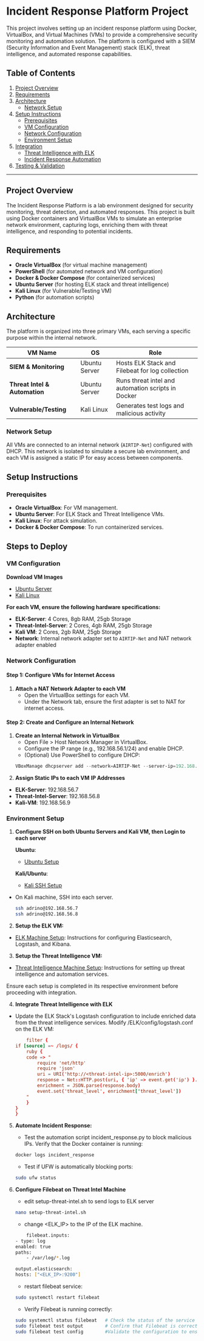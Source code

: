 # Incident Response Platform Project

This project involves setting up an incident response platform using Docker, VirtualBox, and Virtual Machines (VMs) to provide a comprehensive security monitoring and automation solution. The platform is configured with a SIEM (Security Information and Event Management) stack (ELK), threat intelligence, and automated response capabilities.

## Table of Contents
1. [Project Overview](#project-overview)
2. [Requirements](#requirements)
3. [Architecture](#architecture)
   - [Network Setup](#network-setup)
4. [Setup Instructions](#setup-instructions)
   - [Prerequisites](#prerequisites)
   - [VM Configuration](#vm-configuration)
   - [Network Configuration](#network-configuration)
   - [Environment Setup](#environment-setup)
5. [Integration](#integration)
   - [Threat Intelligence with ELK](#threat-intelligence-with-elk)
   - [Incident Response Automation](#incident-response-automation)
6. [Testing & Validation](#testing--validation)


---

## Project Overview

The Incident Response Platform is a lab environment designed for security monitoring, threat detection, and automated responses. This project is built using Docker containers and VirtualBox VMs to simulate an enterprise network environment, capturing logs, enriching them with threat intelligence, and responding to potential incidents.

## Requirements

- **Oracle VirtualBox** (for virtual machine management)
- **PowerShell** (for automated network and VM configuration)
- **Docker & Docker Compose** (for containerized services)
- **Ubuntu Server** (for hosting ELK stack and threat intelligence)
- **Kali Linux** (for Vulnerable/Testing VM)
- **Python** (for automation scripts)

## Architecture

The platform is organized into three primary VMs, each serving a specific purpose within the internal network.

| VM Name               | OS             | Role                                       |
|-----------------------|----------------|--------------------------------------------|
| **SIEM & Monitoring** | Ubuntu Server  | Hosts ELK Stack and Filebeat for log collection |
| **Threat Intel & Automation** | Ubuntu Server | Runs threat intel and automation scripts in Docker |
| **Vulnerable/Testing** | Kali Linux | Generates test logs and malicious activity |

### Network Setup

All VMs are connected to an internal network (`AIRTIP-Net`) configured with DHCP. This network is isolated to simulate a secure lab environment, and each VM is assigned a static IP for easy access between components.

## Setup Instructions

### Prerequisites
- **Oracle VirtualBox**: For VM management.
- **Ubuntu Server**: For ELK Stack and Threat Intelligence VMs.
- **Kali Linux**: For attack simulation.
- **Docker & Docker Compose**: To run containerized services.

## Steps to Deploy
### VM Configuration
**Download VM Images**

- [Ubuntu Server](https://ubuntu.com/download/server)
- [Kali Linux](https://www.kali.org/get-kali/#kali-virtual-machines)

**For each VM, ensure the following hardware specifications:**
- **ELK-Server**: 4 Cores, 8gb RAM, 25gb Storage
- **Threat-Intel-Server**: 2 Cores, 4gb RAM, 25gb Storage
- **Kali VM**: 2 Cores, 2gb RAM, 25gb Storage
- **Network**: Internal network adapter set to `AIRTIP-Net` and NAT network adapter enabled


### Network Configuration

#### **Step 1: Configure VMs for Internet Access**

1. **Attach a NAT Network Adapter to each VM**
    - Open the VirtualBox settings for each VM.
    - Under the Network tab, ensure the first adapter is set to NAT for internet access.

#### **Step 2: Create and Configure an Internal Network**

1. **Create an Internal Network in VirtualBox**
    - Open File > Host Network Manager in VirtualBox.
    - Configure the IP range (e.g., 192.168.56.1/24) and enable DHCP.
    - (Optional) Use PowerShell to configure DHCP:
    ```powershell
    VBoxManage dhcpserver add --network=AIRTIP-Net --server-ip=192.168.56.1 --lower-ip=192.168.56.2 --upper-ip=192.168.56.24 --netmask=255.255.255.0 --enable
    ```
2. **Assign Static IPs to each VM**
**IP Addresses**
- **ELK-Server**: 192.168.56.7
- **Threat-Intel-Server**: 192.168.56.8
- **Kali-VM**: 192.168.56.9

### Environment Setup

1. **Configure SSH on both Ubuntu Servers and Kali VM, then Login to each server**

   **Ubuntu**:
      - [Ubuntu Setup](docs/Ubuntu-Setup.md)

   **Kali/Ubuntu**:
      - [Kali SSH Setup](docs/Kali-SSH-Setup.md)
- On Kali machine, SSH into each server.
   ```bash
   ssh adrino@192.168.56.7
   ssh adrino@192.168.56.8
   ```
2. **Setup the ELK VM:**
- [ELK Machine Setup](ELK/README.md): Instructions for configuring Elasticsearch, Logstash, and Kibana.

3. **Setup the Threat Intelligence VM:**
- [Threat Intelligence Machine Setup](ThreatIntel/README.md): Instructions for setting up threat intelligence and automation services.

Ensure each setup is completed in its respective environment before proceeding with integration.

4. **Integrate Threat Intelligence with ELK**
- Update the ELK Stack's Logstash configuration to include enriched data from the threat intelligence services. Modify /ELK/config/logstash.conf on the ELK VM:
    ```conf
        filter {
    if [source] =~ /logs/ {
        ruby {
        code => "
            require 'net/http'
            require 'json'
            uri = URI('http://<threat-intel-ip>:5000/enrich')
            response = Net::HTTP.post(uri, { 'ip' => event.get('ip') }.to_json, 'Content-Type' => 'application/json')
            enrichment = JSON.parse(response.body)
            event.set('threat_level', enrichment['threat_level'])
        "
        }
    }
    }
    ```
5. **Automate Incident Response:**
    - Test the automation script incident_response.py to block malicious IPs. Verify that the Docker container is running:
    ```bash
    docker logs incident_response
    ```
    - Test if UFW is automatically blocking ports:
    ```bash
    sudo ufw status
    ```

6. **Configure Filebeat on Threat Intel Machine**
    - edit setup-threat-intel.sh to send logs to ELK server
    ```bash
    nano setup-threat-intel.sh
    ```

    - change <ELK_IP> to the IP of the ELK machine.
    ```bash
        filebeat.inputs:
    - type: log
    enabled: true
    paths:
        - /var/log/*.log

    output.elasticsearch:
    hosts: ["<ELK_IP>:9200"]
    ```
    
    - restart filebeat service:
    ```bash
    sudo systemctl restart filebeat
    ```
    - Verify Filebeat is running correctly: 
    ```bash
    sudo systemctl status filebeat   # Check the status of the service
    sudo filebeat test output        # Confirm that Filebeat is correctly connecting to Elasticsearch
    sudo filebeat test config        #Validate the configuration to ensure no error

    ```
